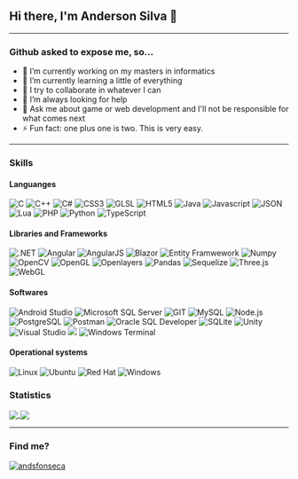 ## Hi there, I'm Anderson Silva 👋

<hr>

### Github asked to expose me, so...

- 🔭 I’m currently working on my masters in informatics
- 🌱 I’m currently learning a little of everything
- 👯 I try to collaborate in whatever I can
- 🤔 I’m always looking for help
- 💬 Ask me about game or web development and I'll not be responsible for what comes next
- ⚡ Fun fact: one plus one is two. This is very easy.
<hr>

### Skills

#### Languanges

<p>   
<img src="https://img.shields.io/badge/C-00599C?style=for-the-badge&logo=c&logoColor=white" alt="C"/>
<img src="https://img.shields.io/badge/C%2B%2B-00599C?style=for-the-badge&logo=c%2B%2B&logoColor=white" alt="C++"/>
<img src="https://img.shields.io/badge/C%23-239120?style=for-the-badge&logo=c-sharp&logoColor=white" alt="C#"/>
<img src="https://img.shields.io/badge/CSS3-1572B6?style=for-the-badge&logo=css3&logoColor=white" alt="CSS3"/>
<img src="https://img.shields.io/badge/-GLSL-5586a4?style=for-the-badge" alt="GLSL"/>
<img src="https://img.shields.io/badge/HTML5-E34F26?style=for-the-badge&logo=html5&logoColor=white" alt="HTML5"/>
<img src="https://img.shields.io/badge/Java-ED8B00?style=for-the-badge&logo=java&logoColor=white" alt="Java"/>
<img src="https://img.shields.io/badge/JavaScript-323330?style=for-the-badge&logo=javascript&logoColor=F7DF1E" alt="Javascript"/>
<img src="https://img.shields.io/badge/json-5E5C5C?style=for-the-badge&logo=json&logoColor=white" alt="JSON"/>
<img src="https://img.shields.io/badge/Lua-2C2D72?style=for-the-badge&logo=lua&logoColor=white" alt="Lua"/>
<img src="https://img.shields.io/badge/PHP-777BB4?style=for-the-badge&logo=php&logoColor=white" alt="PHP"/>
<img src="https://img.shields.io/badge/Python-FFD43B?style=for-the-badge&logo=python&logoColor=blue" alt="Python"/>
<img src="https://img.shields.io/badge/TypeScript-007ACC?style=for-the-badge&logo=typescript&logoColor=white" alt="TypeScript"/>
</p>

#### Libraries and Frameworks

<p> 
<img src="https://img.shields.io/badge/.NET-512BD4?style=for-the-badge&logo=dotnet&logoColor=white" alt=".NET"/>
<img src="https://img.shields.io/badge/Angular-DD0031?style=for-the-badge&logo=angular&logoColor=white" alt="Angular"/>
<img src="https://img.shields.io/badge/AngularJS-E23237?style=for-the-badge&logo=angularjs&logoColor=white" alt="AngularJS"/>
<img src="https://img.shields.io/badge/Blazor-512BD4?style=for-the-badge&logo=blazor&logoColor=white" alt="Blazor"/>
<img src="https://img.shields.io/badge/-Entity%20Framework%20Core-68217a?style=for-the-badge" alt="Entity Framwework"/>
<img src="https://img.shields.io/badge/Numpy-777BB4?style=for-the-badge&logo=numpy&logoColor=white" alt="Numpy"/>
<img src="https://img.shields.io/badge/OpenCV-5C3EE8?style=for-the-badge&logo=opencv&logoColor=white" alt="OpenCV"/>
<img src="https://img.shields.io/badge/OpenGL-5586A4?style=for-the-badge&logo=opengl&logoColor=white" alt="OpenGL"/>
<img src="https://img.shields.io/badge/Openlayers-1F6B75?style=for-the-badge&logo=openlayers&logoColor=white" alt="Openlayers"/>
<img src="https://img.shields.io/badge/Pandas-2C2D72?style=for-the-badge&logo=pandas&logoColor=white" alt="Pandas"/>
<img src="https://img.shields.io/badge/Sequelize-52B0E7?style=for-the-badge&logo=Sequelize&logoColor=white" alt="Sequelize"/>
<img src="https://img.shields.io/badge/Three.js-000000?style=for-the-badge&logo=threedotjs&logoColor=white" alt="Three.js"/>
<img src="https://img.shields.io/badge/WebGL-990000?style=for-the-badge&logo=webgl&logoColor=white" alt="WebGL"/>
</p>
  
#### Softwares

<p> 
<img src="https://img.shields.io/badge/Android_Studio-3DDC84?style=for-the-badge&logo=android-studio&logoColor=white" alt="Android Studio"/>
<img src="https://img.shields.io/badge/Microsoft%20SQL%20Server-CC2927?style=for-the-badge&logo=microsoftsqlserver&logoColor=white" alt="Microsoft SQL Server"/>
<img src="https://img.shields.io/badge/GIT-E44C30?style=for-the-badge&logo=git&logoColor=white" alt="GIT"/>
<img src="https://img.shields.io/badge/MySQL-005C84?style=for-the-badge&logo=mysql&logoColor=white" alt="MySQL"/>
<img src="https://img.shields.io/badge/Node.js-339933?style=for-the-badge&logo=nodedotjs&logoColor=white" alt="Node.js"/>
<img src="https://img.shields.io/badge/PostgreSQL-316192?style=for-the-badge&logo=postgresql&logoColor=white" alt="PostgreSQL"/>
<img src="https://img.shields.io/badge/Postman-FF6C37?style=for-the-badge&logo=Postman&logoColor=white" alt="Postman"/>
<img src="https://img.shields.io/badge/Oracle%20SQL%20Developer-F80000?style=for-the-badge&logo=oracle&logoColor=white" alt="Oracle SQL Developer"/>
<img src="https://img.shields.io/badge/SQLite-07405E?style=for-the-badge&logo=sqlite&logoColor=white" alt="SQLite"/>
<img src="https://img.shields.io/badge/Unity-100000?style=for-the-badge&logo=unity&logoColor=white" alt="Unity"/>
<img src="https://img.shields.io/badge/Visual_Studio-5C2D91?style=for-the-badge&logo=visual%20studio&logoColor=white" alt="Visual Studio"/>
<img src="https://img.shields.io/badge/Visual_Studio_Code-0078D4?style=for-the-badge&logo=visual%20studio%20code&logoColor=white"/>
<img src="https://img.shields.io/badge/windows%20terminal-4D4D4D?style=for-the-badge&logo=windows%20terminal&logoColor=white" alt="Windows Terminal"/>
</p>

#### Operational systems

<p>
<img src="https://img.shields.io/badge/Linux-FCC624?style=for-the-badge&logo=linux&logoColor=black" alt="Linux"/>
<img src="https://img.shields.io/badge/Ubuntu-E95420?style=for-the-badge&logo=ubuntu&logoColor=white" alt="Ubuntu"/>
<img src="https://img.shields.io/badge/Red%20Hat-EE0000?style=for-the-badge&logo=redhat&logoColor=white" alt="Red Hat"/>
<img src="https://img.shields.io/badge/Windows-0078D6?style=for-the-badge&logo=windows&logoColor=white" alt="Windows"/>   
</p>

### Statistics

<a href="https://github.com/andsfonseca">
    <img align="center" src="https://github-readme-stats.vercel.app/api?username=andsfonseca&show_icons=true&count_private=true&include_all_commits=True&line_height=24.5&bg_color=00000000&hide_border=true&theme=darcula" />
  </a>
<a href="https://github.com/andsfonseca">
    <img align="center" src="https://github-readme-stats.vercel.app/api/top-langs/?username=andsfonseca&layout=compact&langs_count=8&bg_color=00000000&hide_border=true&theme=darcula&hide=jupyter%20notebook" /> 
  </a>
   
</div>
<!--
<div style="display:flex;align-items: center;justify-content: center;">
    <a href="#" style="flex: 1;">
        <img align="center" src="http://github-readme-streak-stats.herokuapp.com?user=andsfonseca&theme=great-gatsby&hide_border=true&background=00000000" />
    </a>
</div> -->
<hr>

### Find me?

<p align="left">
<a href="https://linkedin.com/in/andsfonseca" target="blank">
    <img align="center" src="https://img.shields.io/badge/LinkedIn-0077B5?style=for-the-badge&logo=linkedin&logoColor=white" alt="andsfonseca" />
</a>
</p>

<!--
**andsfonseca/andsfonseca** is a ✨ _special_ ✨ repository because its `README.md` (this file) appears on your GitHub profile.

